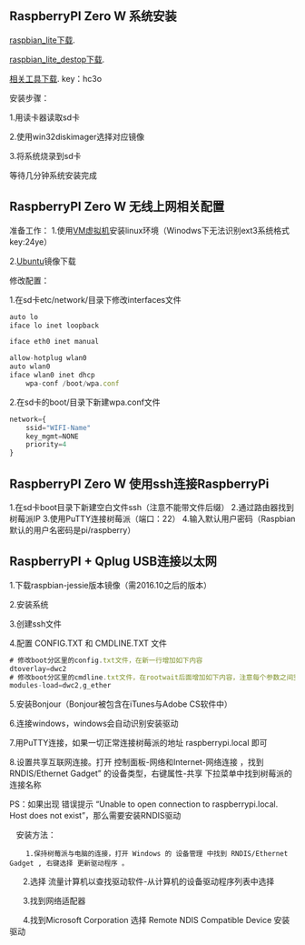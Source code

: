 

## RaspberryPI Zero W 系统安装
[raspbian_lite下载](https://downloads.raspberrypi.org/raspbian_lite/images/).

[raspbian_lite_destop下载](https://downloads.raspberrypi.org/raspbian/images/).

[相关工具下载](https://pan.baidu.com/s/1t4ZDyHNjRRUz8s_061OO4g). key：hc3o

安装步骤：

1.用读卡器读取sd卡

2.使用win32diskimager选择对应镜像

3.将系统烧录到sd卡

等待几分钟系统安装完成

## RaspberryPI Zero W 无线上网相关配置
准备工作：
1.使用[VM虚拟机](https://pan.baidu.com/s/1nKCUIUoV0sKJye5Xjfm0GQ)安装linux环境（Winodws下无法识别ext3系统格式 key:24ye）

2.[Ubuntu](https://www.ubuntu.com/download/desktop)镜像下载

修改配置：

1.在sd卡etc/network/目录下修改interfaces文件
```javascript
auto lo
iface lo inet loopback

iface eth0 inet manual

allow-hotplug wlan0
auto wlan0
iface wlan0 inet dhcp
    wpa-conf /boot/wpa.conf
```

2.在sd卡的boot/目录下新建wpa.conf文件
```javascript
network={
    ssid="WIFI-Name"
    key_mgmt=NONE
    priority=4
}
```

## RaspberryPI Zero W 使用ssh连接RaspberryPi
1.在sd卡boot目录下新建空白文件ssh（注意不能带文件后缀）
2.通过路由器找到树莓派IP
3.使用PuTTY连接树莓派（端口：22）
4.输入默认用户密码（Raspbian默认的用户名密码是pi/raspberry）


## RaspberryPI + Qplug USB连接以太网
1.下载raspbian-jessie版本镜像（需2016.10之后的版本）

2.安装系统

3.创建ssh文件

4.配置 CONFIG.TXT 和 CMDLINE.TXT 文件
```javascript
# 修改boot分区里的config.txt文件，在新一行增加如下内容
dtoverlay=dwc2
# 修改boot分区里的cmdline.txt文件，在rootwait后面增加如下内容，注意每个参数之间空格分开，且都是在同一行
modules-load=dwc2,g_ether
```

5.安装Bonjour（Bonjour被包含在iTunes与Adobe CS软件中）

6.连接windows，windows会自动识别安装驱动

7.用PuTTY连接，如果一切正常连接树莓派的地址 raspberrypi.local 即可

8.设置共享互联网连接。打开 控制面板-网络和Internet-网络连接 ，找到RNDIS/Ethernet Gadget” 的设备类型，右键属性-共享 下拉菜单中找到树莓派的连接名称

PS：如果出现 错误提示 “Unable to open connection to raspberrypi.local. Host does not exist”，那么需要安装RNDIS驱动

    安装方法：
    
        1.保持树莓派与电脑的连接，打开 Windows 的 设备管理 中找到 RNDIS/Ethernet Gadget , 右键选择 更新驱动程序 。
        
        2.选择 流量计算机以查找驱动软件-从计算机的设备驱动程序列表中选择
        
        3.找到网络适配器
        
        4.找到Microsoft Corporation 选择 Remote NDIS Compatible Device 安装驱动



